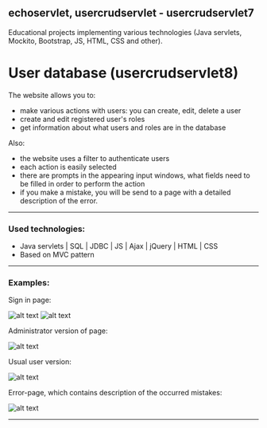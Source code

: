 ## echoservlet, usercrudservlet - usercrudservlet7

Educational projects implementing various technologies (Java servlets, Mockito, Bootstrap, JS, HTML, CSS and other).

# User database (usercrudservlet8)

The website allows you to:

- make various actions with users: you can create, edit, delete a user
- create and edit registered user's roles
- get information about what users and roles are in the database

Also:

- the website uses a filter to authenticate users
- each action is easily selected
- there are prompts in the appearing input windows, what fields need to be filled in order to perform the action
- if you make a mistake, you will be send to a page with a detailed description of the error.

***
### Used technologies:
- Java servlets  |  SQL  |  JDBC  |  JS  |  Ajax  |  jQuery  |  HTML  |  CSS
- Based on MVC pattern
***

### Examples:

Sign in page:

![alt text](https://user-images.githubusercontent.com/22102712/29365223-e19af830-829e-11e7-97d2-e5ffaafc1256.jpg)
![alt text](https://user-images.githubusercontent.com/22102712/29365396-86eb5b90-829f-11e7-9065-8fdb4e14352f.jpg)

Administrator version of page:

![alt text](https://user-images.githubusercontent.com/22102712/29365261-06c94d6e-829f-11e7-830d-e9696042caeb.jpg)

Usual user version:

![alt text](https://user-images.githubusercontent.com/22102712/29365352-58dc66e0-829f-11e7-95ad-2db99f441b01.jpg)

Error-page, which contains description of the occurred mistakes:

![alt text](https://user-images.githubusercontent.com/22102712/29365167-a95886ae-829e-11e7-9d82-c4afa96593ff.jpg)

***
